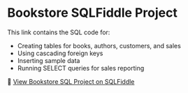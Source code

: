 # Bookstore SQLFiddle Project

This link contains the SQL code for:
- Creating tables for books, authors, customers, and sales
- Using cascading foreign keys
- Inserting sample data
- Running SELECT queries for sales reporting

🔗 [View Bookstore SQL Project on SQLFiddle](https://sqlfiddle.com/mysql/online-compiler?id=1c3528fa-cc16-4e5f-a5ae-36546543d332)
